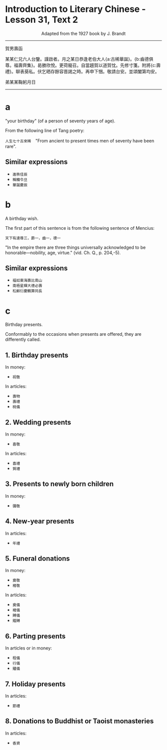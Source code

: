 # Introduction to Literary Chinese - Lesson 31, Text 2

<center>Adapted from the 1927 book by J. Brandt</center>

---

賀男壽函

某某仁兄六人台鑒。謹啟者。月之某日恭逢老伯大人{a:古稀華誕}。{b:齒德俱尊。福壽齊集}。曷勝欣悅。更荷寵召。自當趨賀以道賀忱。先修寸箋。附將{c:壽禮}。聊表葵私。伏乞晒存餘容晋謁之時。再申下悃。敬請台安。並頌闔第均安。

弟某某鞠躬月日

---

# a

"your birthday" (of a person of seventy years of age).

From the following line of Tang poetry:

`人生七十古來稀`　"From ancient to present times men of seventy have been rare".

## Similar expressions

- `進秩佳辰`
- `稱觴令旦`
- `華誕慶辰`

# b

A birthday wish.

The first part of this sentence is from the following sentence of Mencius:

`天下有達尊三，爵一，齒一，德一`

"In the empire there are three things universally acknowledged to be honorable—nobility, age, virtue." (vid. Ch. Q., p. 204,-5).

## Similar expressions

- `福如東海壽比南山`
- `南極星輝大德必壽`
- `松齡衍慶鶴算同長`

<!--
天下有達尊三,爵一,齒一,德一
"In the empire there are three things universally acknowledged to be honorable-nobility, age, virtue." (vid. Ch. Q., p. 204,-5).
Similar expressions.
壽福
大南
鶴松
比如
德極
算齡
南東
必星
同衍
山海。
壽輝。
長慶。 -->

# c

Birthday presents.

Conformably to the occasions when presents are offered, they are differently called.

## 1. Birthday presents

In money:

- `祝敬`

In articles:

- `壽物`
- `壽禮`
- `桃儀`

## 2. Wedding presents

In money:

- `喜敬`

In articles:

- `喜禮`
- `賀禮`

## 3. Presents to newly born children

In money:

- `彌敬`

## 4. New-year presents

In articles:

- `年禮`

## 5. Funeral donations

In money:

- `奠敬`
- `楮敬`

In articles:

- `奠儀`
- `楮儀`
- `賻儀`
- `賵賻`

## 6. Parting presents

In articles or in money:

- `程儀`
- `行儀`
- `贐儀`

## 7. Holiday presents

In articles:

- `節禮`

## 8. Donations to Buddhist or Taoist monasteries

In articles:

- `香資`

<!-- Conformably to the occasions when presents are offered, they are differently called.
1. Birthday presents.
祝敬……in money.
壽物 in articles
桃儀(桃 t' * a * o ^ 2 - the
1. Presents to newly born chil-dren.
.. 彌敬 --- in money.
Note. here means the Completion of the first month of a child's age kept as a festive accasion.
1. Wedding presents.
喜敬 --- in money.
喜禮賀禮 in articles.
1. New-year presents.
年禮 in articles.
1. Funeral donations.
奠敬格敬
in money. (貧tien-offer. ings sac-rifice).
奠儀楮儀賻儀
in articles. tribute to-wards fu-neral expen-ses; f * u ^ 4
1. Holiday presents. in articles.
節禮 ...
1. Parting presents.
程儀行儀臚儀
in articles or in money.
(chin-pre-sents to de. parting fri-ends).
on-feng
-to give aid to-wards funer-al expenses).
1. Donations to Buddhist or Taoist monasteries.
香資 -->
